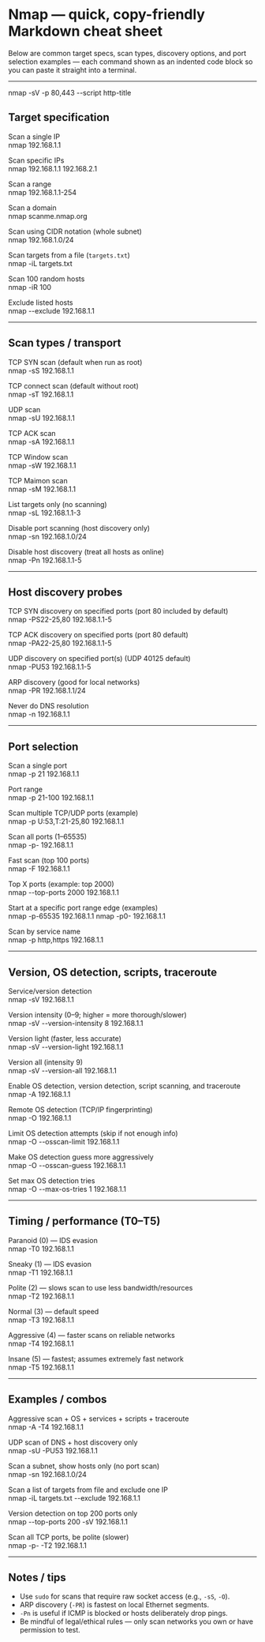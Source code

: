 # Nmap — quick, copy-friendly Markdown cheat sheet

Below are common target specs, scan types, discovery options, and port selection examples — each command shown as an indented code block so you can paste it straight into a terminal.

---

nmap -sV -p 80,443 --script http-title <IP>

## Target specification
Scan a single IP  
    nmap 192.168.1.1

Scan specific IPs  
    nmap 192.168.1.1 192.168.2.1

Scan a range  
    nmap 192.168.1.1-254

Scan a domain  
    nmap scanme.nmap.org

Scan using CIDR notation (whole subnet)  
    nmap 192.168.1.0/24

Scan targets from a file (`targets.txt`)  
    nmap -iL targets.txt

Scan 100 random hosts  
    nmap -iR 100

Exclude listed hosts  
    nmap --exclude 192.168.1.1

---

## Scan types / transport
TCP SYN scan (default when run as root)  
    nmap -sS 192.168.1.1

TCP connect scan (default without root)  
    nmap -sT 192.168.1.1

UDP scan  
    nmap -sU 192.168.1.1

TCP ACK scan  
    nmap -sA 192.168.1.1

TCP Window scan  
    nmap -sW 192.168.1.1

TCP Maimon scan  
    nmap -sM 192.168.1.1

List targets only (no scanning)  
    nmap -sL 192.168.1.1-3

Disable port scanning (host discovery only)  
    nmap -sn 192.168.1.0/24

Disable host discovery (treat all hosts as online)  
    nmap -Pn 192.168.1.1-5

---

## Host discovery probes
TCP SYN discovery on specified ports (port 80 included by default)  
    nmap -PS22-25,80 192.168.1.1-5

TCP ACK discovery on specified ports (port 80 default)  
    nmap -PA22-25,80 192.168.1.1-5

UDP discovery on specified port(s) (UDP 40125 default)  
    nmap -PU53 192.168.1.1-5

ARP discovery (good for local networks)  
    nmap -PR 192.168.1.1/24

Never do DNS resolution  
    nmap -n 192.168.1.1

---

## Port selection
Scan a single port  
    nmap -p 21 192.168.1.1

Port range  
    nmap -p 21-100 192.168.1.1

Scan multiple TCP/UDP ports (example)  
    nmap -p U:53,T:21-25,80 192.168.1.1

Scan all ports (1–65535)  
    nmap -p- 192.168.1.1

Fast scan (top 100 ports)  
    nmap -F 192.168.1.1

Top X ports (example: top 2000)  
    nmap --top-ports 2000 192.168.1.1

Start at a specific port range edge (examples)  
    nmap -p-65535 192.168.1.1
    nmap -p0- 192.168.1.1

Scan by service name  
    nmap -p http,https 192.168.1.1

---

## Version, OS detection, scripts, traceroute
Service/version detection  
    nmap -sV 192.168.1.1

Version intensity (0–9; higher = more thorough/slower)  
    nmap -sV --version-intensity 8 192.168.1.1

Version light (faster, less accurate)  
    nmap -sV --version-light 192.168.1.1

Version all (intensity 9)  
    nmap -sV --version-all 192.168.1.1

Enable OS detection, version detection, script scanning, and traceroute  
    nmap -A 192.168.1.1

Remote OS detection (TCP/IP fingerprinting)  
    nmap -O 192.168.1.1

Limit OS detection attempts (skip if not enough info)  
    nmap -O --osscan-limit 192.168.1.1

Make OS detection guess more aggressively  
    nmap -O --osscan-guess 192.168.1.1

Set max OS detection tries  
    nmap -O --max-os-tries 1 192.168.1.1

---

## Timing / performance (T0–T5)
Paranoid (0) — IDS evasion  
    nmap -T0 192.168.1.1

Sneaky (1) — IDS evasion  
    nmap -T1 192.168.1.1

Polite (2) — slows scan to use less bandwidth/resources  
    nmap -T2 192.168.1.1

Normal (3) — default speed  
    nmap -T3 192.168.1.1

Aggressive (4) — faster scans on reliable networks  
    nmap -T4 192.168.1.1

Insane (5) — fastest; assumes extremely fast network  
    nmap -T5 192.168.1.1

---

## Examples / combos
Aggressive scan + OS + services + scripts + traceroute  
    nmap -A -T4 192.168.1.1

UDP scan of DNS + host discovery only  
    nmap -sU -PU53 192.168.1.1

Scan a subnet, show hosts only (no port scan)  
    nmap -sn 192.168.1.0/24

Scan a list of targets from file and exclude one IP  
    nmap -iL targets.txt --exclude 192.168.1.1

Version detection on top 200 ports only  
    nmap --top-ports 200 -sV 192.168.1.1

Scan all TCP ports, be polite (slower)  
    nmap -p- -T2 192.168.1.1

---

## Notes / tips
- Use `sudo` for scans that require raw socket access (e.g., `-sS`, `-O`).  
- ARP discovery (`-PR`) is fastest on local Ethernet segments.  
- `-Pn` is useful if ICMP is blocked or hosts deliberately drop pings.  
- Be mindful of legal/ethical rules — only scan networks you own or have permission to test.

